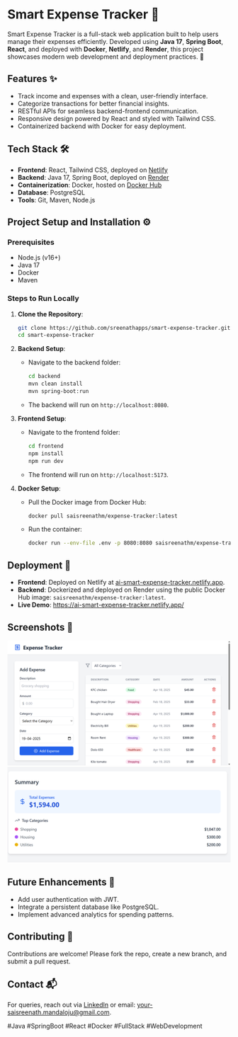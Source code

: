 # Smart Expense Tracker 💸

Smart Expense Tracker is a full-stack web application built to help users manage their expenses efficiently. Developed using **Java 17**, **Spring Boot**, **React**, and deployed with **Docker**, **Netlify**, and **Render**, this project showcases modern web development and deployment practices. 🚀

## Features ✨

- Track income and expenses with a clean, user-friendly interface.
- Categorize transactions for better financial insights.
- RESTful APIs for seamless backend-frontend communication.
- Responsive design powered by React and styled with Tailwind CSS.
- Containerized backend with Docker for easy deployment.

## Tech Stack 🛠️

- **Frontend**: React, Tailwind CSS, deployed on [Netlify](https://www.netlify.com/)
- **Backend**: Java 17, Spring Boot, deployed on [Render](https://render.com/)
- **Containerization**: Docker, hosted on [Docker Hub](https://hub.docker.com/)
- **Database**: PostgreSQL
- **Tools**: Git, Maven, Node.js

## Project Setup and Installation ⚙️

### Prerequisites

- Node.js (v16+)
- Java 17
- Docker
- Maven

### Steps to Run Locally

1. **Clone the Repository**:

   ```bash
   git clone https://github.com/sreenathapps/smart-expense-tracker.git
   cd smart-expense-tracker
   ```

2. **Backend Setup**:

   - Navigate to the backend folder:
     ```bash
     cd backend
     mvn clean install
     mvn spring-boot:run
     ```
   - The backend will run on `http://localhost:8080`.

3. **Frontend Setup**:

   - Navigate to the frontend folder:
     ```bash
     cd frontend
     npm install
     npm run dev
     ```
   - The frontend will run on `http://localhost:5173`.

4. **Docker Setup**:
   - Pull the Docker image from Docker Hub:
     ```bash
     docker pull saisreenathm/expense-tracker:latest
     ```
   - Run the container:
     ```bash
     docker run --env-file .env -p 8080:8080 saisreenathm/expense-tracker:latest
     ```

## Deployment 🚀

- **Frontend**: Deployed on Netlify at [ai-smart-expense-tracker.netlify.app](https://ai-smart-expense-tracker.netlify.app/).
- **Backend**: Dockerized and deployed on Render using the public Docker Hub image: `saisreenathm/expense-tracker:latest`.
- **Live Demo**: https://ai-smart-expense-tracker.netlify.app/

## Screenshots 📸

![Dashboard](screenshots/Dashboard.png)
![Summary](screenshots/Summary.png)

## Future Enhancements 🔮

- Add user authentication with JWT.
- Integrate a persistent database like PostgreSQL.
- Implement advanced analytics for spending patterns.

## Contributing 🤝

Contributions are welcome! Please fork the repo, create a new branch, and submit a pull request.

## Contact 📬

For queries, reach out via [LinkedIn](https://www.linkedin.com/in/saisreenath-mandaloju) or email: your-saisreenath.mandaloju@gmail.com.

#Java #SpringBoot #React #Docker #FullStack #WebDevelopment
